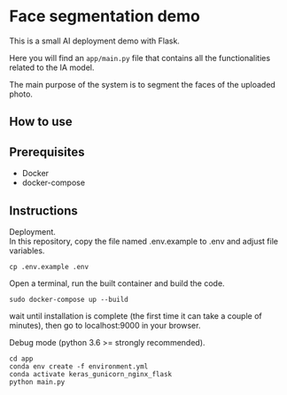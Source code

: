 # Face segmentation demo

This is a small AI deployment demo with Flask.

Here you will find an `` app/main.py `` file that contains all the functionalities related to the IA model.

The main purpose of the system is to segment the faces of the uploaded photo.

## How to use

## Prerequisites

* Docker
* docker-compose

## Instructions
Deployment. <br>
In this repository, copy the file named .env.example to .env and adjust file variables.

```
cp .env.example .env
```

Open a terminal, run the built container and build the code.

```
sudo docker-compose up --build
```

wait until installation is complete (the first time it can take a couple of minutes), then go to localhost:9000 in your browser.

Debug mode (python 3.6 >= strongly recommended).

```
cd app
conda env create -f environment.yml
conda activate keras_gunicorn_nginx_flask
python main.py
```